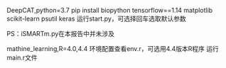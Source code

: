DeepCAT,python=3.7
pip install biopython tensorflow==1.14 matplotlib scikit-learn psutil keras
运行start.py，可选择回车选取默认参数

PS：iSMARTm.py在本报告中并未涉及


mathine_learning,R=4.0,4.4
环境配置查看env.r，可选用4.4版本R程序
运行main.r文件